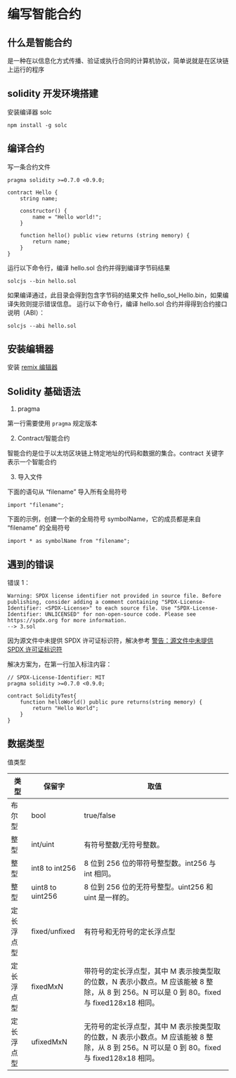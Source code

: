 # 编写智能合约

## 什么是智能合约

是一种在以信息化方式传播、验证或执行合同的计算机协议，简单说就是在区块链上运行的程序

## solidity 开发环境搭建

安装编译器 solc

```shell
npm install -g solc
```

## 编译合约

写一条合约文件

```sol
pragma solidity >=0.7.0 <0.9.0;

contract Hello {
    string name;

    constructor() {
        name = "Hello world!";
    }

    function hello() public view returns (string memory) {
        return name;
    }
}
```

运行以下命令行，编译 hello.sol 合约并得到编译字节码结果

```shell
solcjs --bin hello.sol
```

如果编译通过，此目录会得到包含字节码的结果文件 hello_sol_Hello.bin，如果编译失败则提示错误信息。 运行以下命令行，编译 hello.sol 合约并得得到合约接口说明（ABI）：

```shell
solcjs --abi hello.sol
```

## 安装编辑器

安装 [remix 编辑器](https://github.com/ethereum/remix-desktop/releases)

## Solidity 基础语法

1. pragma

第一行需要使用 `pragma` 规定版本

2. Contract/智能合约

智能合约是位于以太坊区块链上特定地址的代码和数据的集合。contract 关键字表示一个智能合约

3. 导入文件

下面的语句从 “filename” 导入所有全局符号

```sol
import "filename";
```

下面的示例，创建一个新的全局符号 symbolName，它的成员都是来自 “filename” 的全局符号

```sol
import * as symbolName from "filename";
```

## 遇到的错误

错误 1：

```shell
Warning: SPDX license identifier not provided in source file. Before publishing, consider adding a comment containing "SPDX-License-Identifier: <SPDX-License>" to each source file. Use "SPDX-License-Identifier: UNLICENSED" for non-open-source code. Please see https://spdx.org for more information.
--> 3.sol
```

因为源文件中未提供 SPDX 许可证标识符，解决参考 [警告：源文件中未提供 SPDX 许可证标识符](https://qa.1r1g.com/sf/ask/4566416571/)

解决方案为，在第一行加入标注内容：

```sol
// SPDX-License-Identifier: MIT
pragma solidity >=0.7.0 <0.9.0;

contract SolidityTest{
    function helloWorld() public pure returns(string memory) {
        return "Hello World";
    }
}
```

## 数据类型

值类型

| 类型       | 保留字           | 取值                                                                                                                                       |
| ---------- | ---------------- | ------------------------------------------------------------------------------------------------------------------------------------------ |
| 布尔型     | bool             | true/false                                                                                                                                 |
| 整型       | int/uint         | 有符号整数/无符号整数。                                                                                                                    |
| 整型       | int8 to int256   | 8 位到 256 位的带符号整型数。int256 与 int 相同。                                                                                          |
| 整型       | uint8 to uint256 | 8 位到 256 位的无符号整型。uint256 和 uint 是一样的。                                                                                      |
| 定长浮点型 | fixed/unfixed    | 有符号和无符号的定长浮点型                                                                                                                 |
| 定长浮点型 | fixedMxN         | 带符号的定长浮点型，其中 M 表示按类型取的位数，N 表示小数点。M 应该能被 8 整除，从 8 到 256。N 可以是 0 到 80。fixed 与 fixed128x18 相同。 |
| 定长浮点型 | ufixedMxN        | 无符号的定长浮点型，其中 M 表示按类型取的位数，N 表示小数点。M 应该能被 8 整除，从 8 到 256。N 可以是 0 到 80。fixed 与 fixed128x18 相同。 |

